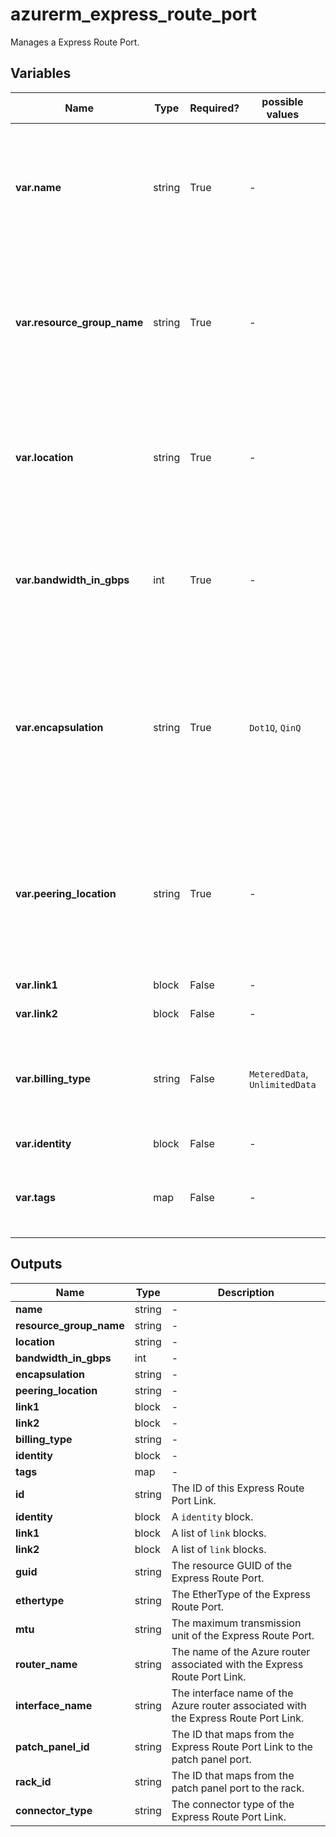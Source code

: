 # azurerm_express_route_port

Manages a Express Route Port.

## Variables

| Name | Type | Required? |  possible values |  Description |
| ---- | ---- | --------- |  ----------- | ----------- |
| **var.name** | string | True | -  |  The name which should be used for this Express Route Port. Changing this forces a new Express Route Port to be created. | 
| **var.resource_group_name** | string | True | -  |  The name of the Resource Group where the Express Route Port should exist. Changing this forces a new Express Route Port to be created. | 
| **var.location** | string | True | -  |  The Azure Region where the Express Route Port should exist. Changing this forces a new Express Route Port to be created. | 
| **var.bandwidth_in_gbps** | int | True | -  |  Bandwidth of the Express Route Port in Gbps. Changing this forces a new Express Route Port to be created. | 
| **var.encapsulation** | string | True | `Dot1Q`, `QinQ`  |  The encapsulation method used for the Express Route Port. Changing this forces a new Express Route Port to be created. Possible values are: `Dot1Q`, `QinQ`. | 
| **var.peering_location** | string | True | -  |  The name of the peering location that this Express Route Port is physically mapped to. Changing this forces a new Express Route Port to be created. | 
| **var.link1** | block | False | -  |  A list of `link` blocks. | 
| **var.link2** | block | False | -  |  A list of `link` blocks. | 
| **var.billing_type** | string | False | `MeteredData`, `UnlimitedData`  |  The billing type of the Express Route Port. Possible values are `MeteredData` and `UnlimitedData`. | 
| **var.identity** | block | False | -  |  An `identity` block. | 
| **var.tags** | map | False | -  |  A mapping of tags which should be assigned to the Express Route Port. | 



## Outputs

| Name | Type | Description |
| ---- | ---- | --------- | 
| **name** | string  | - | 
| **resource_group_name** | string  | - | 
| **location** | string  | - | 
| **bandwidth_in_gbps** | int  | - | 
| **encapsulation** | string  | - | 
| **peering_location** | string  | - | 
| **link1** | block  | - | 
| **link2** | block  | - | 
| **billing_type** | string  | - | 
| **identity** | block  | - | 
| **tags** | map  | - | 
| **id** | string  | The ID of this Express Route Port Link. | 
| **identity** | block  | A `identity` block. | 
| **link1** | block  | A list of `link` blocks. | 
| **link2** | block  | A list of `link` blocks. | 
| **guid** | string  | The resource GUID of the Express Route Port. | 
| **ethertype** | string  | The EtherType of the Express Route Port. | 
| **mtu** | string  | The maximum transmission unit of the Express Route Port. | 
| **router_name** | string  | The name of the Azure router associated with the Express Route Port Link. | 
| **interface_name** | string  | The interface name of the Azure router associated with the Express Route Port Link. | 
| **patch_panel_id** | string  | The ID that maps from the Express Route Port Link to the patch panel port. | 
| **rack_id** | string  | The ID that maps from the patch panel port to the rack. | 
| **connector_type** | string  | The connector type of the Express Route Port Link. | 
